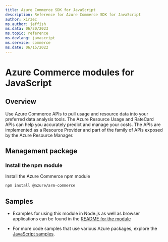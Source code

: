```yaml
---
title: Azure Commerce SDK for JavaScript
description: Reference for Azure Commerce SDK for JavaScript
author: xirzec
ms.author: jeffish
ms.data: 06/20/2023
ms.topic: reference
ms.devlang: javascript
ms.service: commerce
ms.date: 06/15/2022
---
```

# Azure Commerce modules for JavaScript

## Overview

Use Azure Commerce APIs to pull usage and resource data into your preferred data analysis tools. The Azure Resource Usage and RateCard APIs can help you accurately predict and manage your costs. The APIs are implemented as a Resource Provider and part of the family of APIs exposed by the Azure Resource Manager.

## Management package

### Install the npm module

Install the Azure Commerce npm module

```bash
npm install @azure/arm-commerce
```

## Samples

* Examples for using this module in Node.js as well as browser applications can be found in the [README for the module](https://www.npmjs.com/package/@azure/arm-commerce)

* For more code samples that use various Azure packages, explore the [JavaScript samples](https://docs.microsoft.com/samples/browse/?languages=javascript).